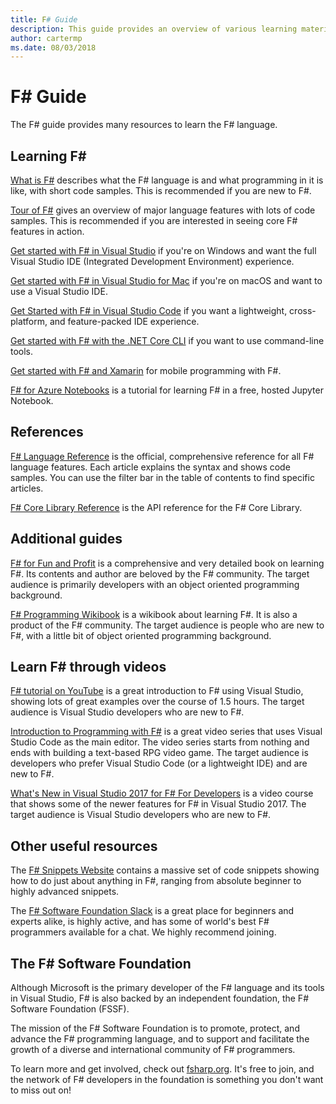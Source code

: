 ```yaml
---
title: F# Guide
description: This guide provides an overview of various learning materials for F#, a functional programming language that runs on .NET.
author: cartermp
ms.date: 08/03/2018
---
```

# F# Guide

The F# guide provides many resources to learn the F# language.

## Learning F\#

[What is F#](what-is-fsharp.md) describes what the F# language is and what programming in it is like, with short code samples. This is recommended if you are new to F#.

[Tour of F#](tour.md) gives an overview of major language features with lots of code samples. This is recommended if you are interested in seeing core F# features in action.

[Get started with F# in Visual Studio](./get-started/get-started-visual-studio.md) if you're on Windows and want the full Visual Studio IDE (Integrated Development Environment) experience.

[Get started with F# in Visual Studio for Mac](./get-started/get-started-with-visual-studio-for-mac.md) if you're on macOS and want to use a Visual Studio IDE.

[Get Started with F# in Visual Studio Code](./get-started/get-started-vscode.md) if you want a lightweight, cross-platform, and feature-packed IDE experience.

[Get started with F# with the .NET Core CLI](./get-started/get-started-command-line.md) if you want to use command-line tools.

[Get started with F# and Xamarin](https://docs.microsoft.com/xamarin/cross-platform/platform/fsharp/) for mobile programming with F#.

[F# for Azure Notebooks](https://notebooks.azure.com/Microsoft/libraries/samples/html/FSharp%20for%20Azure%20Notebooks.ipynb) is a tutorial for learning F# in a free, hosted Jupyter Notebook.

## References

[F# Language Reference](./language-reference/index.md) is the official, comprehensive reference for all F# language features. Each article explains the syntax and shows code samples. You can use the filter bar in the table of contents to find specific articles.

[F# Core Library Reference](https://msdn.microsoft.com/visualfsharpdocs/conceptual/fsharp-core-library-reference) is the API reference for the F# Core Library.

## Additional guides

[F# for Fun and Profit](https://swlaschin.gitbooks.io/fsharpforfunandprofit/content/) is a comprehensive and very detailed book on learning F#. Its contents and author are beloved by the F# community. The target audience is primarily developers with an object oriented programming background.

[F# Programming Wikibook](https://en.wikibooks.org/wiki/F_Sharp_Programming) is a wikibook about learning F#. It is also a product of the F# community. The target audience is people who are new to F#, with a little bit of object oriented programming background.

## Learn F# through videos

[F# tutorial on YouTube](https://www.youtube.com/watch?v=c7eNDJN758U) is a great introduction to F# using Visual Studio, showing lots of great examples over the course of 1.5 hours. The target audience is Visual Studio developers who are new to F#.

[Introduction to Programming with F#](https://www.youtube.com/watch?v=Teak30_pXHk&list=PLEoMzSkcN8oNiJ67Hd7oRGgD1d4YBxYGC) is a great video series that uses Visual Studio Code as the main editor. The video series starts from nothing and ends with building a text-based RPG video game. The target audience is developers who prefer Visual Studio Code (or a lightweight IDE) and are new to F#.

[What's New in Visual Studio 2017 for F# For Developers](https://www.linkedin.com/learning/what-s-new-in-visual-studio-2017-for-f-sharp-for-developers) is a video course that shows some of the newer features for F# in Visual Studio 2017. The target audience is Visual Studio developers who are new to F#.

## Other useful resources

The [F# Snippets Website](http://www.fssnip.net) contains a massive set of code snippets showing how to do just about anything in F#, ranging from absolute beginner to highly advanced snippets.

The [F# Software Foundation Slack](https://fsharp.org/guides/slack/) is a great place for beginners and experts alike, is highly active, and has some of world's best F# programmers available for a chat. We highly recommend joining.

## The F# Software Foundation

Although Microsoft is the primary developer of the F# language and its tools in Visual Studio, F# is also backed by an independent foundation, the F# Software Foundation (FSSF).

The mission of the F# Software Foundation is to promote, protect, and advance the F# programming language, and to support and facilitate the growth of a diverse and international community of F# programmers.

To learn more and get involved, check out [fsharp.org](https://fsharp.org). It's free to join, and the network of F# developers in the foundation is something you don't want to miss out on!
